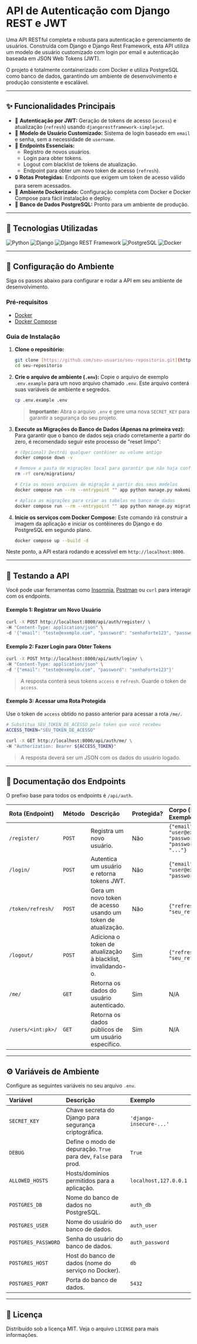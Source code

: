 # API de Autenticação com Django REST e JWT

Uma API RESTful completa e robusta para autenticação e gerenciamento de usuários. Construída com Django e Django Rest Framework, esta API utiliza um modelo de usuário customizado com login por email e autenticação baseada em JSON Web Tokens (JWT).

O projeto é totalmente containerizado com Docker e utiliza PostgreSQL como banco de dados, garantindo um ambiente de desenvolvimento e produção consistente e escalável.

---

## ✨ Funcionalidades Principais

- 🔐 **Autenticação por JWT:** Geração de tokens de acesso (`access`) e atualização (`refresh`) usando `djangorestframework-simplejwt`.
- 👤 **Modelo de Usuário Customizado:** Sistema de login baseado em `email` e senha, sem a necessidade de `username`.
- 📝 **Endpoints Essenciais:**
  - Registro de novos usuários.
  - Login para obter tokens.
  - Logout com blacklist de tokens de atualização.
  - Endpoint para obter um novo token de acesso (`refresh`).
- 🔒 **Rotas Protegidas:** Endpoints que exigem um token de acesso válido para serem acessados.
- 🐳 **Ambiente Dockerizado:** Configuração completa com Docker e Docker Compose para fácil instalação e deploy.
- 🐘 **Banco de Dados PostgreSQL:** Pronto para um ambiente de produção.

---

## 🚀 Tecnologias Utilizadas

![Python](https://img.shields.io/badge/Python-3.9-3776AB?style=for-the-badge&logo=python)
![Django](https://img.shields.io/badge/Django-4.2-092E20?style=for-the-badge&logo=django)
![Django REST Framework](https://img.shields.io/badge/DRF-3.14-A30000?style=for-the-badge&logo=django)
![PostgreSQL](https://img.shields.io/badge/PostgreSQL-13-336791?style=for-the-badge&logo=postgresql)
![Docker](https://img.shields.io/badge/Docker-20.10-2496ED?style=for-the-badge&logo=docker)

---

## 🔧 Configuração do Ambiente

Siga os passos abaixo para configurar e rodar a API em seu ambiente de desenvolvimento.

### Pré-requisitos

- [Docker](https://www.docker.com/get-started/)
- [Docker Compose](https://docs.docker.com/compose/install/)

### Guia de Instalação

1.  **Clone o repositório:**

    ```bash
    git clone [https://github.com/seu-usuario/seu-repositorio.git](https://github.com/seu-usuario/seu-repositorio.git)
    cd seu-repositorio
    ```

2.  **Crie o arquivo de ambiente (`.env`):**
    Copie o arquivo de exemplo `.env.example` para um novo arquivo chamado `.env`. Este arquivo conterá suas variáveis de ambiente e segredos.

    ```bash
    cp .env.example .env
    ```

    > **Importante:** Abra o arquivo `.env` e gere uma nova `SECRET_KEY` para garantir a segurança do seu projeto.

3.  **Execute as Migrações do Banco de Dados (Apenas na primeira vez):**
    Para garantir que o banco de dados seja criado corretamente a partir do zero, é recomendado seguir este processo de "reset limpo":

    ```bash
    # (Opcional) Destrói qualquer contêiner ou volume antigo
    docker compose down -v

    # Remove a pasta de migrações local para garantir que não haja conflitos
    rm -rf core/migrations/

    # Cria os novos arquivos de migração a partir dos seus modelos
    docker compose run --rm --entrypoint "" app python manage.py makemigrations core

    # Aplica as migrações para criar as tabelas no banco de dados
    docker compose run --rm --entrypoint "" app python manage.py migrate
    ```

4.  **Inicie os serviços com Docker Compose:**
    Este comando irá construir a imagem da aplicação e iniciar os contêineres do Django e do PostgreSQL em segundo plano.
    ```bash
    docker compose up --build -d
    ```

Neste ponto, a API estará rodando e acessível em `http://localhost:8000`.

---

## 🧪 Testando a API

Você pode usar ferramentas como [Insomnia](https://insomnia.rest/), [Postman](https://www.postman.com/) ou `curl` para interagir com os endpoints.

#### Exemplo 1: Registrar um Novo Usuário

```bash
curl -X POST http://localhost:8000/api/auth/register/ \
-H "Content-Type: application/json" \
-d '{"email": "teste@exemplo.com", "password": "senhaForte123", "password_confirm": "senhaForte123"}'
```

#### Exemplo 2: Fazer Login para Obter Tokens

```bash
curl -X POST http://localhost:8000/api/auth/login/ \
-H "Content-Type: application/json" \
-d '{"email": "teste@exemplo.com", "password": "senhaForte123"}'
```

> A resposta conterá seus tokens `access` e `refresh`. Guarde o token de `access`.

#### Exemplo 3: Acessar uma Rota Protegida

Use o token de `access` obtido no passo anterior para acessar a rota `/me/`.

```bash
# Substitua SEU_TOKEN_DE_ACESSO pelo token que você recebeu
ACCESS_TOKEN="SEU_TOKEN_DE_ACESSO"

curl -X GET http://localhost:8000/api/auth/me/ \
-H "Authorization: Bearer ${ACCESS_TOKEN}"
```

> A resposta deverá ser um JSON com os dados do usuário logado.

---

## 📖 Documentação dos Endpoints

O prefixo base para todos os endpoints é `/api/auth`.

| Rota (Endpoint)    | Método | Descrição                                                    | Protegida? | Corpo (Payload) Exemplo                                                       |
| :----------------- | :----- | :----------------------------------------------------------- | :--------- | :---------------------------------------------------------------------------- |
| `/register/`       | `POST` | Registra um novo usuário.                                    | Não        | `{"email": "user@example.com", "password": "...", "password_confirm": "..."}` |
| `/login/`          | `POST` | Autentica um usuário e retorna tokens JWT.                   | Não        | `{"email": "user@example.com", "password": "..."}`                            |
| `/token/refresh/`  | `POST` | Gera um novo token de acesso usando um token de atualização. | Não        | `{"refresh": "seu_refresh_token"}`                                            |
| `/logout/`         | `POST` | Adiciona o token de atualização à blacklist, invalidando-o.  | Sim        | `{"refresh_token": "seu_refresh_token"}`                                      |
| `/me/`             | `GET`  | Retorna os dados do usuário autenticado.                     | Sim        | N/A                                                                           |
| `/users/<int:pk>/` | `GET`  | Retorna os dados públicos de um usuário específico.          | Sim        | N/A                                                                           |

---

## ⚙️ Variáveis de Ambiente

Configure as seguintes variáveis no seu arquivo `.env`.

| Variável            | Descrição                                                       | Exemplo                 |
| :------------------ | :-------------------------------------------------------------- | :---------------------- |
| `SECRET_KEY`        | Chave secreta do Django para segurança criptográfica.           | `'django-insecure-...'` |
| `DEBUG`             | Define o modo de depuração. `True` para dev, `False` para prod. | `True`                  |
| `ALLOWED_HOSTS`     | Hosts/domínios permitidos para a aplicação.                     | `localhost,127.0.0.1`   |
| `POSTGRES_DB`       | Nome do banco de dados no PostgreSQL.                           | `auth_db`               |
| `POSTGRES_USER`     | Nome do usuário do banco de dados.                              | `auth_user`             |
| `POSTGRES_PASSWORD` | Senha do usuário do banco de dados.                             | `auth_password`         |
| `POSTGRES_HOST`     | Host do banco de dados (nome do serviço no Docker).             | `db`                    |
| `POSTGRES_PORT`     | Porta do banco de dados.                                        | `5432`                  |

---

## 📝 Licença

Distribuído sob a licença MIT. Veja o arquivo `LICENSE` para mais informações.
